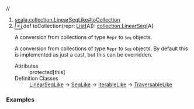 //
<ol>
<li><a href="https://www.scala-lang.org/api/2.12.3/scala/collection/immutable/List.html#toCollection(repr:Repr):scala.collection.LinearSeq[A]">scala.collection.LinearSeqLike#toCollection</a></li>
<li name="scala.collection.LinearSeqLike#toCollection" visbl="prt" class="indented0 " data-isabs="false" fullcomment="yes" group="Ungrouped"> <a id="toCollection(repr:Repr):scala.collection.LinearSeq[A]"></a><a id="toCollection(List[A]):collection.LinearSeq[A]"></a> <span class="permalink"> <a href="../../../scala/collection/immutable/List.html#toCollection(repr:Repr):scala.collection.LinearSeq[A]" title="Permalink"> <i class="material-icons"></i> </a> </span> <span class="modifier_kind"> <span class="modifier"></span> <span class="kind">def</span> </span> <span class="symbol"> <span class="name">toCollection</span><span class="params">(<span name="repr">repr: <a href="" class="extype" name="scala.collection.immutable.List">List</a>[<span class="extype" name="scala.collection.immutable.List.A">A</span>]</span>)</span><span class="result">: <a href="../LinearSeq.html" class="extype" name="scala.collection.LinearSeq">collection.LinearSeq</a>[<span class="extype" name="scala.collection.immutable.List.A">A</span>]</span> </span> <p class="shortcomment cmt">A conversion from collections of type <code>Repr</code> to <code><code>Seq</code></code> objects.</p>
 <div class="fullcomment">
  <div class="comment cmt">
   <p>A conversion from collections of type <code>Repr</code> to <code><code>Seq</code></code> objects. By default this is implemented as just a cast, but this can be overridden. </p>
  </div>
  <dl class="attributes block"> 
   <dt>
    Attributes
   </dt>
   <dd>
    protected[this] 
   </dd>
   <dt>
    Definition Classes
   </dt>
   <dd>
    <a href="../LinearSeqLike.html" class="extype" name="scala.collection.LinearSeqLike">LinearSeqLike</a> → 
    <a href="../SeqLike.html" class="extype" name="scala.collection.SeqLike">SeqLike</a> → 
    <a href="../IterableLike.html" class="extype" name="scala.collection.IterableLike">IterableLike</a> → 
    <a href="../TraversableLike.html" class="extype" name="scala.collection.TraversableLike">TraversableLike</a>
   </dd>
  </dl>
 </div> </li>
        </ol>


### Examples



























